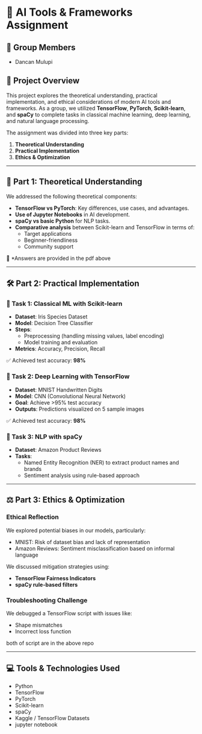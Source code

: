 # 📘 AI Tools & Frameworks Assignment

## 👥 Group Members
- Dancan Mulupi

## 📌 Project Overview

This project explores the theoretical understanding, practical implementation, and ethical considerations of modern AI tools and frameworks. As a group, we utilized **TensorFlow**, **PyTorch**, **Scikit-learn**, and **spaCy** to complete tasks in classical machine learning, deep learning, and natural language processing.

The assignment was divided into three key parts:
1. **Theoretical Understanding**
2. **Practical Implementation**
3. **Ethics & Optimization**

---

## 🧠 Part 1: Theoretical Understanding

We addressed the following theoretical components:

- **TensorFlow vs PyTorch**: Key differences, use cases, and advantages.
- **Use of Jupyter Notebooks** in AI development.
- **spaCy vs basic Python** for NLP tasks.
- **Comparative analysis** between Scikit-learn and TensorFlow in terms of:
  - Target applications
  - Beginner-friendliness
  - Community support

📄 *Answers are provided in the pdf above

---

## 🛠️ Part 2: Practical Implementation

### 🔹 Task 1: Classical ML with Scikit-learn
- **Dataset**: Iris Species Dataset
- **Model**: Decision Tree Classifier
- **Steps**:
  - Preprocessing (handling missing values, label encoding)
  - Model training and evaluation
- **Metrics**: Accuracy, Precision, Recall

✅ Achieved test accuracy: **98%**

### 🔹 Task 2: Deep Learning with TensorFlow
- **Dataset**: MNIST Handwritten Digits
- **Model**: CNN (Convolutional Neural Network)
- **Goal**: Achieve >95% test accuracy
- **Outputs**: Predictions visualized on 5 sample images

✅ Achieved test accuracy: **98%**

### 🔹 Task 3: NLP with spaCy
- **Dataset**: Amazon Product Reviews
- **Tasks**:
  - Named Entity Recognition (NER) to extract product names and brands
  - Sentiment analysis using rule-based approach

---

## ⚖️ Part 3: Ethics & Optimization

### Ethical Reflection
We explored potential biases in our models, particularly:
- MNIST: Risk of dataset bias and lack of representation
- Amazon Reviews: Sentiment misclassification based on informal language

We discussed mitigation strategies using:
- **TensorFlow Fairness Indicators**
- **spaCy rule-based filters**

### Troubleshooting Challenge
We debugged a TensorFlow script with issues like:
- Shape mismatches
- Incorrect loss function

both of script are in the above repo 

---

## 💻 Tools & Technologies Used
- Python
- TensorFlow
- PyTorch
- Scikit-learn
- spaCy
- Kaggle / TensorFlow Datasets
- jupyter notebook


